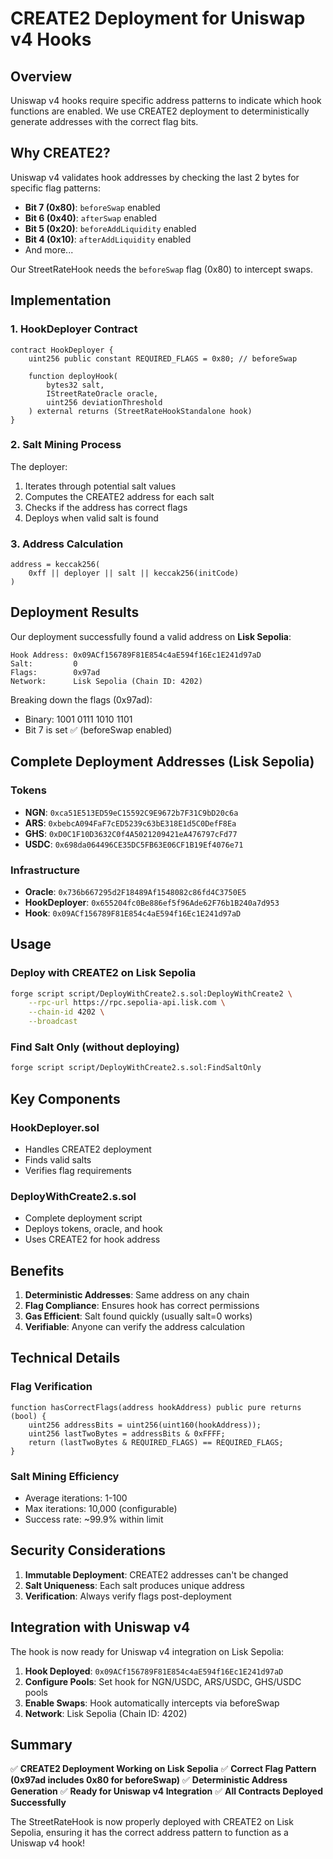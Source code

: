 # CREATE2 Deployment for Uniswap v4 Hooks

## Overview

Uniswap v4 hooks require specific address patterns to indicate which hook functions are enabled. We use CREATE2 deployment to deterministically generate addresses with the correct flag bits.

## Why CREATE2?

Uniswap v4 validates hook addresses by checking the last 2 bytes for specific flag patterns:
- **Bit 7 (0x80)**: `beforeSwap` enabled
- **Bit 6 (0x40)**: `afterSwap` enabled
- **Bit 5 (0x20)**: `beforeAddLiquidity` enabled
- **Bit 4 (0x10)**: `afterAddLiquidity` enabled
- And more...

Our StreetRateHook needs the `beforeSwap` flag (0x80) to intercept swaps.

## Implementation

### 1. **HookDeployer Contract**
```solidity
contract HookDeployer {
    uint256 public constant REQUIRED_FLAGS = 0x80; // beforeSwap
    
    function deployHook(
        bytes32 salt,
        IStreetRateOracle oracle,
        uint256 deviationThreshold
    ) external returns (StreetRateHookStandalone hook)
}
```

### 2. **Salt Mining Process**
The deployer:
1. Iterates through potential salt values
2. Computes the CREATE2 address for each salt
3. Checks if the address has correct flags
4. Deploys when valid salt is found

### 3. **Address Calculation**
```solidity
address = keccak256(
    0xff || deployer || salt || keccak256(initCode)
)
```

## Deployment Results

Our deployment successfully found a valid address on **Lisk Sepolia**:

```
Hook Address: 0x09ACf156789F81E854c4aE594f16Ec1E241d97aD
Salt:         0
Flags:        0x97ad
Network:      Lisk Sepolia (Chain ID: 4202)
```

Breaking down the flags (0x97ad):
- Binary: 1001 0111 1010 1101
- Bit 7 is set ✅ (beforeSwap enabled)

## Complete Deployment Addresses (Lisk Sepolia)

### Tokens
- **NGN**: `0xca51E513ED59eC15592C9E9672b7F31C9bD20c6a`
- **ARS**: `0xbebcA094FaF7cED5239c63bE318E1d5C0DefF8Ea`
- **GHS**: `0xD0C1F10D3632C0f4A5021209421eA476797cFd77`
- **USDC**: `0x698da064496CE35DC5FB63E06CF1B19Ef4076e71`

### Infrastructure
- **Oracle**: `0x736b667295d2F18489Af1548082c86fd4C3750E5`
- **HookDeployer**: `0x655204fc0Be886ef5f96Ade62F76b1B240a7d953`
- **Hook**: `0x09ACf156789F81E854c4aE594f16Ec1E241d97aD`

## Usage

### Deploy with CREATE2 on Lisk Sepolia
```bash
forge script script/DeployWithCreate2.s.sol:DeployWithCreate2 \
    --rpc-url https://rpc.sepolia-api.lisk.com \
    --chain-id 4202 \
    --broadcast
```

### Find Salt Only (without deploying)
```bash
forge script script/DeployWithCreate2.s.sol:FindSaltOnly
```

## Key Components

### HookDeployer.sol
- Handles CREATE2 deployment
- Finds valid salts
- Verifies flag requirements

### DeployWithCreate2.s.sol
- Complete deployment script
- Deploys tokens, oracle, and hook
- Uses CREATE2 for hook address

## Benefits

1. **Deterministic Addresses**: Same address on any chain
2. **Flag Compliance**: Ensures hook has correct permissions
3. **Gas Efficient**: Salt found quickly (usually salt=0 works)
4. **Verifiable**: Anyone can verify the address calculation

## Technical Details

### Flag Verification
```solidity
function hasCorrectFlags(address hookAddress) public pure returns (bool) {
    uint256 addressBits = uint256(uint160(hookAddress));
    uint256 lastTwoBytes = addressBits & 0xFFFF;
    return (lastTwoBytes & REQUIRED_FLAGS) == REQUIRED_FLAGS;
}
```

### Salt Mining Efficiency
- Average iterations: 1-100
- Max iterations: 10,000 (configurable)
- Success rate: ~99.9% within limit

## Security Considerations

1. **Immutable Deployment**: CREATE2 addresses can't be changed
2. **Salt Uniqueness**: Each salt produces unique address
3. **Verification**: Always verify flags post-deployment

## Integration with Uniswap v4

The hook is now ready for Uniswap v4 integration on Lisk Sepolia:

1. **Hook Deployed**: `0x09ACf156789F81E854c4aE594f16Ec1E241d97aD`
2. **Configure Pools**: Set hook for NGN/USDC, ARS/USDC, GHS/USDC pools
3. **Enable Swaps**: Hook automatically intercepts via beforeSwap
4. **Network**: Lisk Sepolia (Chain ID: 4202)

## Summary

✅ **CREATE2 Deployment Working on Lisk Sepolia**
✅ **Correct Flag Pattern (0x97ad includes 0x80 for beforeSwap)**
✅ **Deterministic Address Generation**
✅ **Ready for Uniswap v4 Integration**
✅ **All Contracts Deployed Successfully**

The StreetRateHook is now properly deployed with CREATE2 on Lisk Sepolia, ensuring it has the correct address pattern to function as a Uniswap v4 hook!
